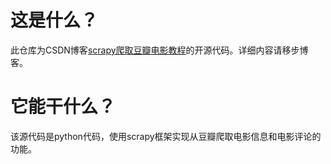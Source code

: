 # 这是什么？
此仓库为CSDN博客[scrapy爬取豆瓣电影教程](https://blog.csdn.net/neverever01/article/details/79930044)的开源代码。详细内容请移步博客。
# 它能干什么？
该源代码是python代码，使用scrapy框架实现从豆瓣爬取电影信息和电影评论的功能。

